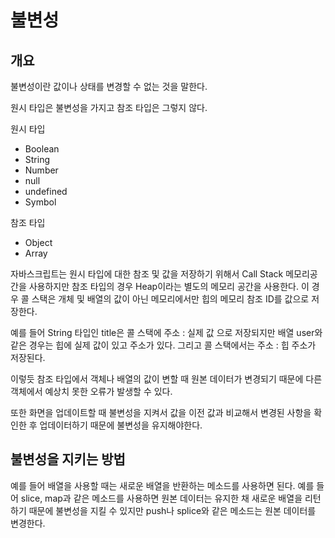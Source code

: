# 불변성

## 개요

불변성이란 값이나 상태를 변경할 수 없는 것을 말한다.

원시 타입은 불변성을 가지고 참조 타입은 그렇지 않다.

원시 타입  
* Boolean
* String
* Number
* null
* undefined
* Symbol

참조 타입  
* Object
* Array

자바스크립트는 원시 타입에 대한 참조 및 값을 저장하기 위해서 Call Stack 메모리공간을 사용하지만 참조 타입의 경우 Heap이라는 별도의 메모리 공간을 사용한다. 이 경우 콜 스택은 개체 및 배열의 값이 아닌 메모리에서만 힙의 메모리 참조 ID를 값으로 저장한다.

예를 들어 String 타입인 title은 콜 스택에 주소 : 실제 값 으로 저장되지만 배열 user와 같은 경우는 힙에 실제 값이 있고 주소가 있다. 그리고 콜 스택에서는 주소 : 힙 주소가 저장된다.

이렇듯 참조 타입에서 객체나 배열의 값이 변할 때 원본 데이터가 변경되기 때문에 다른 객체에서 예상치 못한 오류가 발생할 수 있다.

또한 화면을 업데이트할 때 불변성을 지켜서 값을 이전 값과 비교해서 변경된 사항을 확인한 후 업데이터하기 때문에 불변성을 유지해야한다.

## 불변성을 지키는 방법

예를 들어 배열을 사용할 때는 새로운 배열을 반환하는 메소드를 사용하면 된다. 예를 들어 slice, map과 같은 메소드를 사용하면 원본 데이터는 유지한 채 새로운 배열을 리턴하기 때문에 불변성을 지킬 수 있지만 push나 splice와 같은 메소드는 원본 데이터를 변경한다.